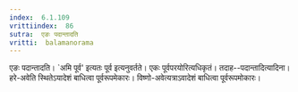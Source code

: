 ```yaml
---
index:  6.1.109
vrittiindex:  86
sutra:  एङः पदान्तादति
vritti:  balamanorama 
---
```


एङः पदान्तादति। `अमि पूर्व' इत्यतः पूर्व इत्यनुवर्तते। एकः पूर्वपरयोरित्यधिकृतं। तदाह--पदान्तादित्यादिना। हरे-अवेति स्थितेऽयादेशं बाधित्वा पूर्वरूपमेकारः। विष्णो-अवेत्यत्राऽवादेशं बाधित्वा पूर्वरूपमोकारः। 

